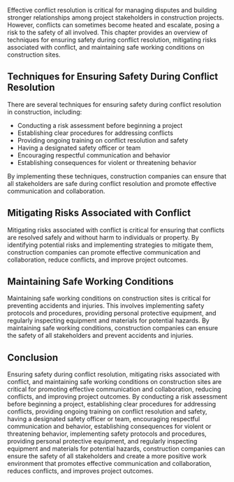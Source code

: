 
Effective conflict resolution is critical for managing disputes and building stronger relationships among project stakeholders in construction projects. However, conflicts can sometimes become heated and escalate, posing a risk to the safety of all involved. This chapter provides an overview of techniques for ensuring safety during conflict resolution, mitigating risks associated with conflict, and maintaining safe working conditions on construction sites.

Techniques for Ensuring Safety During Conflict Resolution
---------------------------------------------------------

There are several techniques for ensuring safety during conflict resolution in construction, including:

* Conducting a risk assessment before beginning a project
* Establishing clear procedures for addressing conflicts
* Providing ongoing training on conflict resolution and safety
* Having a designated safety officer or team
* Encouraging respectful communication and behavior
* Establishing consequences for violent or threatening behavior

By implementing these techniques, construction companies can ensure that all stakeholders are safe during conflict resolution and promote effective communication and collaboration.

Mitigating Risks Associated with Conflict
-----------------------------------------

Mitigating risks associated with conflict is critical for ensuring that conflicts are resolved safely and without harm to individuals or property. By identifying potential risks and implementing strategies to mitigate them, construction companies can promote effective communication and collaboration, reduce conflicts, and improve project outcomes.

Maintaining Safe Working Conditions
-----------------------------------

Maintaining safe working conditions on construction sites is critical for preventing accidents and injuries. This involves implementing safety protocols and procedures, providing personal protective equipment, and regularly inspecting equipment and materials for potential hazards. By maintaining safe working conditions, construction companies can ensure the safety of all stakeholders and prevent accidents and injuries.

Conclusion
----------

Ensuring safety during conflict resolution, mitigating risks associated with conflict, and maintaining safe working conditions on construction sites are critical for promoting effective communication and collaboration, reducing conflicts, and improving project outcomes. By conducting a risk assessment before beginning a project, establishing clear procedures for addressing conflicts, providing ongoing training on conflict resolution and safety, having a designated safety officer or team, encouraging respectful communication and behavior, establishing consequences for violent or threatening behavior, implementing safety protocols and procedures, providing personal protective equipment, and regularly inspecting equipment and materials for potential hazards, construction companies can ensure the safety of all stakeholders and create a more positive work environment that promotes effective communication and collaboration, reduces conflicts, and improves project outcomes.

